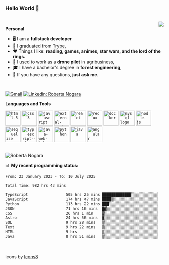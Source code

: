 ### Hello World 👋

<br />

<img align="right" src="https://github.blog/wp-content/uploads/2018/10/46896184-b679fc80-ce30-11e8-88bf-921e9b788f7c.gif?resize=200%2C200"  />

**Personal**
- 🖥️ I am a **fullstack developer**
- 📖 I graduated from [Trybe](https://www.betrybe.com/),
- ❤️ Things I like: **reading, games, animes, star wars, and the lord of the rings.** 
- 🌾 I used to work as a **drone pilot** in agribusiness,
- 🎓 I have a bachelor's degree in **forest engineering**,
- 💬 If you have any questions, **just ask me**.

<br />

[![Gmail](https://img.icons8.com/neon/96/gmail.png)](mailto:r.nogara.dev@gmail.com)
[![Linkedin: Roberta Nogara](https://img.icons8.com/neon/96/linkedin.png)](https://www.linkedin.com/in/robertanogara/)

**Languages and Tools**  

<code><img width="48" height="48" src="https://img.icons8.com/fluency/48/html-5.png" alt="html-5"/></code>
<code><img width="48" height="48" src="https://img.icons8.com/fluency/48/css3.png" alt="css3"/></code>
<code><img width="48" height="48" src="https://img.icons8.com/fluency/48/javascript.png" alt="javascript"/></code>
<code><img width="48" height="48" src="https://img.icons8.com/external-tal-revivo-color-tal-revivo/48/external-jest-can-collect-code-coverage-information-from-entire-projects-logo-color-tal-revivo.png" alt="external-jest-can-collect-code-coverage-information-from-entire-projects-logo-color-tal-revivo"/></code>
<code><img width="48" height="48" src="https://img.icons8.com/office/40/react.png" alt="react"/></code>
<code><img width="48" height="48" src="https://img.icons8.com/color/48/redux.png" alt="redux"/></code>
<code><img width="48" height="48" src="https://img.icons8.com/fluency/48/docker.png" alt="docker"/></code>
<code><img width="48" height="48" src="https://img.icons8.com/fluency/48/mysql-logo.png" alt="mysql-logo"/></code>
<code><img width="48" height="48" src="https://img.icons8.com/fluency/48/node-js.png" alt="node-js"/></code>
<code><img width="48" height="48" src="https://cdn.icon-icons.com/icons2/2415/PNG/512/sequelize_original_logo_icon_146348.png" alt="sequelize"/></code>
<code><img width="48" height="48" src="https://img.icons8.com/fluency/48/typescript--v2.png" alt="typescript--v2"/></code>
<code><img width="48" height="48" src="https://img.icons8.com/color/48/java-web-token.png" alt="java-web-token"/></code>
<code><img width="48" height="48" src="https://img.icons8.com/fluency/48/python.png" alt="python"/></code>
<code><img width="48" height="48" src="https://img.icons8.com/color/48/java-coffee-cup-logo--v1.png" alt="java"/></code>
<code><img width="48" height="48" src="https://img.icons8.com/fluency/48/angularjs.png" alt="angular"/></code>

<br />
<img src="https://github-readme-stats.vercel.app/api?username=rnogara&count_private=true&show_icons=true" alt="Roberta Nogara" />
<br />

📊 **My recent programming status:**
<!--START_SECTION:waka-->

```txt
From: 23 January 2023 - To: 10 July 2025

Total Time: 982 hrs 43 mins

TypeScript                 505 hrs 25 mins █████████████░░░░░░░░░░░░   51.43 %
JavaScript                 174 hrs 47 mins ████▒░░░░░░░░░░░░░░░░░░░░   17.79 %
Python                     113 hrs 22 mins ███░░░░░░░░░░░░░░░░░░░░░░   11.54 %
JSON                       71 hrs 16 mins  █▓░░░░░░░░░░░░░░░░░░░░░░░   07.25 %
CSS                        26 hrs 1 min    ▓░░░░░░░░░░░░░░░░░░░░░░░░   02.65 %
Astro                      24 hrs 56 mins  ▓░░░░░░░░░░░░░░░░░░░░░░░░   02.54 %
SQL                        9 hrs 28 mins   ▒░░░░░░░░░░░░░░░░░░░░░░░░   00.96 %
Text                       9 hrs 22 mins   ▒░░░░░░░░░░░░░░░░░░░░░░░░   00.95 %
HTML                       9 hrs           ▒░░░░░░░░░░░░░░░░░░░░░░░░   00.92 %
Java                       8 hrs 51 mins   ▒░░░░░░░░░░░░░░░░░░░░░░░░   00.90 %
```

<!--END_SECTION:waka-->

<br />
<br />
icons by <a href="https://icons8.com">Icons8</a>
